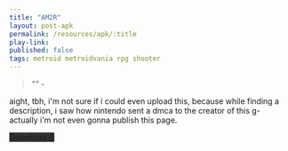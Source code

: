 ```yaml
---
title: "AM2R"
layout: post-apk
permalink: /resources/apk/:title
play-link: 
published: false
tags: metroid metroidvania rpg shooter
---
```


> _"" - <a href="" target="_blank"></a>_

aight, tbh, i'm not sure if i could even upload this, because while finding a description, i saw how nintendo sent a dmca to the creator of this g- actually i'm not even gonna publish this page.

<div class="text-center">
    <a class="btn btn-dark btn-block w-100" onclick='apk("")' target="_blank" style="text-decoration: none; background-color: #333;"> Download <b></b> ()</a>
</div>
